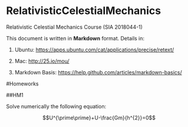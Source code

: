 # RelativisticCelestialMechanics
Relativistic Celestial Mechanics Course (SIA 2018044-1) 

This document is written in **Markdown** format. Details in:

1. Ubuntu: <https://apps.ubuntu.com/cat/applications/precise/retext/>

2. Mac: <http://25.io/mou/>

3. Markdown Basis: <https://help.github.com/articles/markdown-basics/>

#Homeworks

##HM1

Solve numerically the following equation:

$$U^{\prime\prime}+U-\frac{Gm}{h^{2}}=0$$











